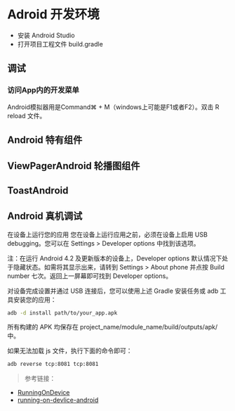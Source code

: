# Adroid 开发环境

- 安装 Android Studio
- 打开项目工程文件 build.gradle

## 调试

### 访问App内的开发菜单

Android模拟器用是Command⌘ + M（windows上可能是F1或者F2）。双击 R reload 文件。

## Android 特有组件

## ViewPagerAndroid 轮播图组件

## ToastAndroid

## Android 真机调试

在设备上运行您的应用
您在设备上运行应用之前，必须在设备上启用 USB debugging。您可以在 Settings > Developer options 中找到该选项。

注：在运行 Android 4.2 及更新版本的设备上，Developer options 默认情况下处于隐藏状态。如需将其显示出来，请转到 Settings > About phone 并点按 Build number 七次。返回上一屏幕即可找到 Developer options。

对设备完成设置并通过 USB 连接后，您可以使用上述 Gradle 安装任务或 adb 工具安装您的应用：

```sh
adb -d install path/to/your_app.apk
```

所有构建的 APK 均保存在 project_name/module_name/build/outputs/apk/ 中。

如果无法加载 js 文件，执行下面的命令即可：

```sh
adb reverse tcp:8081 tcp:8081
```

>参考链接：

- [RunningOnDevice](https://developer.android.com/studio/build/building-cmdline.html#RunningOnDevice)
- [running-on-devlice-android](https://reactnative.cn/docs/0.50/running-on-device-android.html)